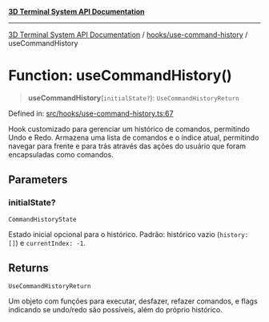 [**3D Terminal System API Documentation**](../../../README.md)

***

[3D Terminal System API Documentation](../../../README.md) / [hooks/use-command-history](../README.md) / useCommandHistory

# Function: useCommandHistory()

> **useCommandHistory**(`initialState?`): `UseCommandHistoryReturn`

Defined in: [src/hooks/use-command-history.ts:67](https://github.com/Dicommunitas/ThreeJS_Terminal_3D2/blob/329dd5ef132dd57d615e45fca2699e6c6fa5c711/src/hooks/use-command-history.ts#L67)

Hook customizado para gerenciar um histórico de comandos, permitindo Undo e Redo.
Armazena uma lista de comandos e o índice atual, permitindo navegar para frente e para trás
através das ações do usuário que foram encapsuladas como comandos.

## Parameters

### initialState?

`CommandHistoryState`

Estado inicial opcional para o histórico.
                                            Padrão: histórico vazio (`history: []`) e `currentIndex: -1`.

## Returns

`UseCommandHistoryReturn`

Um objeto com funções para executar, desfazer, refazer comandos,
e flags indicando se undo/redo são possíveis, além do próprio histórico.
